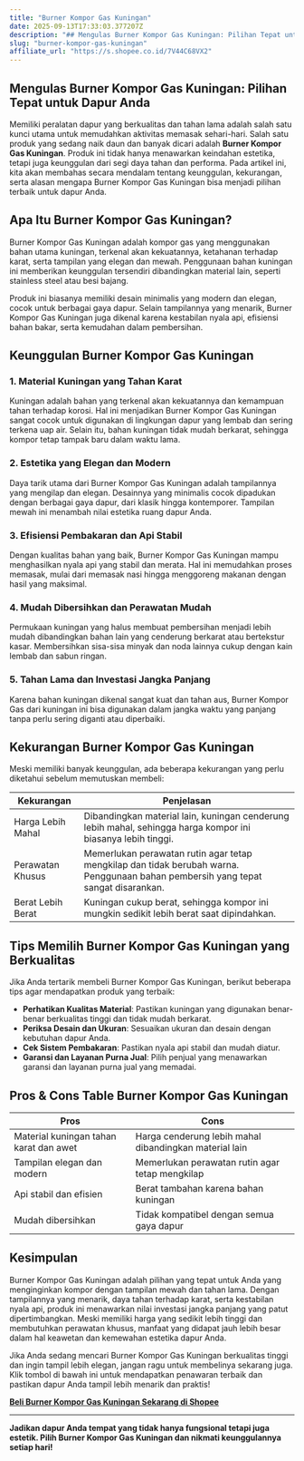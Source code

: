 ```yaml
---
title: "Burner Kompor Gas Kuningan"
date: 2025-09-13T17:33:03.377207Z
description: "## Mengulas Burner Kompor Gas Kuningan: Pilihan Tepat untuk Dapur Anda..."
slug: "burner-kompor-gas-kuningan"
affiliate_url: "https://s.shopee.co.id/7V44C68VX2"
---
```

## Mengulas Burner Kompor Gas Kuningan: Pilihan Tepat untuk Dapur Anda

Memiliki peralatan dapur yang berkualitas dan tahan lama adalah salah satu kunci utama untuk memudahkan aktivitas memasak sehari-hari. Salah satu produk yang sedang naik daun dan banyak dicari adalah **Burner Kompor Gas Kuningan**. Produk ini tidak hanya menawarkan keindahan estetika, tetapi juga keunggulan dari segi daya tahan dan performa. Pada artikel ini, kita akan membahas secara mendalam tentang keunggulan, kekurangan, serta alasan mengapa Burner Kompor Gas Kuningan bisa menjadi pilihan terbaik untuk dapur Anda.

## Apa Itu Burner Kompor Gas Kuningan?

Burner Kompor Gas Kuningan adalah kompor gas yang menggunakan bahan utama kuningan, terkenal akan kekuatannya, ketahanan terhadap karat, serta tampilan yang elegan dan mewah. Penggunaan bahan kuningan ini memberikan keunggulan tersendiri dibandingkan material lain, seperti stainless steel atau besi bajang.

Produk ini biasanya memiliki desain minimalis yang modern dan elegan, cocok untuk berbagai gaya dapur. Selain tampilannya yang menarik, Burner Kompor Gas Kuningan juga dikenal karena kestabilan nyala api, efisiensi bahan bakar, serta kemudahan dalam pembersihan.

## Keunggulan Burner Kompor Gas Kuningan

### 1. Material Kuningan yang Tahan Karat

Kuningan adalah bahan yang terkenal akan kekuatannya dan kemampuan tahan terhadap korosi. Hal ini menjadikan Burner Kompor Gas Kuningan sangat cocok untuk digunakan di lingkungan dapur yang lembab dan sering terkena uap air. Selain itu, bahan kuningan tidak mudah berkarat, sehingga kompor tetap tampak baru dalam waktu lama.

### 2. Estetika yang Elegan dan Modern

Daya tarik utama dari Burner Kompor Gas Kuningan adalah tampilannya yang mengilap dan elegan. Desainnya yang minimalis cocok dipadukan dengan berbagai gaya dapur, dari klasik hingga kontemporer. Tampilan mewah ini menambah nilai estetika ruang dapur Anda.

### 3. Efisiensi Pembakaran dan Api Stabil

Dengan kualitas bahan yang baik, Burner Kompor Gas Kuningan mampu menghasilkan nyala api yang stabil dan merata. Hal ini memudahkan proses memasak, mulai dari memasak nasi hingga menggoreng makanan dengan hasil yang maksimal.

### 4. Mudah Dibersihkan dan Perawatan Mudah

Permukaan kuningan yang halus membuat pembersihan menjadi lebih mudah dibandingkan bahan lain yang cenderung berkarat atau bertekstur kasar. Membersihkan sisa-sisa minyak dan noda lainnya cukup dengan kain lembab dan sabun ringan.

### 5. Tahan Lama dan Investasi Jangka Panjang

Karena bahan kuningan dikenal sangat kuat dan tahan aus, Burner Kompor Gas dari kuningan ini bisa digunakan dalam jangka waktu yang panjang tanpa perlu sering diganti atau diperbaiki.

## Kekurangan Burner Kompor Gas Kuningan

Meski memiliki banyak keunggulan, ada beberapa kekurangan yang perlu diketahui sebelum memutuskan membeli:

| **Kekurangan** | **Penjelasan** |
|----------------|----------------|
| Harga Lebih Mahal | Dibandingkan material lain, kuningan cenderung lebih mahal, sehingga harga kompor ini biasanya lebih tinggi. |
| Perawatan Khusus | Memerlukan perawatan rutin agar tetap mengkilap dan tidak berubah warna. Penggunaan bahan pembersih yang tepat sangat disarankan. |
| Berat Lebih Berat | Kuningan cukup berat, sehingga kompor ini mungkin sedikit lebih berat saat dipindahkan. |

## Tips Memilih Burner Kompor Gas Kuningan yang Berkualitas

Jika Anda tertarik membeli Burner Kompor Gas Kuningan, berikut beberapa tips agar mendapatkan produk yang terbaik:

- **Perhatikan Kualitas Material**: Pastikan kuningan yang digunakan benar-benar berkualitas tinggi dan tidak mudah berkarat.
- **Periksa Desain dan Ukuran**: Sesuaikan ukuran dan desain dengan kebutuhan dapur Anda.
- **Cek Sistem Pembakaran**: Pastikan nyala api stabil dan mudah diatur.
- **Garansi dan Layanan Purna Jual**: Pilih penjual yang menawarkan garansi dan layanan purna jual yang memadai.

## Pros & Cons Table Burner Kompor Gas Kuningan

| **Pros** | **Cons** |
|-----------|----------|
| Material kuningan tahan karat dan awet | Harga cenderung lebih mahal dibandingkan material lain |
| Tampilan elegan dan modern | Memerlukan perawatan rutin agar tetap mengkilap |
| Api stabil dan efisien | Berat tambahan karena bahan kuningan |
| Mudah dibersihkan | Tidak kompatibel dengan semua gaya dapur |

## Kesimpulan

Burner Kompor Gas Kuningan adalah pilihan yang tepat untuk Anda yang menginginkan kompor dengan tampilan mewah dan tahan lama. Dengan tampilannya yang menarik, daya tahan terhadap karat, serta kestabilan nyala api, produk ini menawarkan nilai investasi jangka panjang yang patut dipertimbangkan. Meski memiliki harga yang sedikit lebih tinggi dan membutuhkan perawatan khusus, manfaat yang didapat jauh lebih besar dalam hal keawetan dan kemewahan estetika dapur Anda.

Jika Anda sedang mencari Burner Kompor Gas Kuningan berkualitas tinggi dan ingin tampil lebih elegan, jangan ragu untuk membelinya sekarang juga. Klik tombol di bawah ini untuk mendapatkan penawaran terbaik dan pastikan dapur Anda tampil lebih menarik dan praktis!

**[Beli Burner Kompor Gas Kuningan Sekarang di Shopee](https://s.shopee.co.id/7V44C68VX2)**

---

**Jadikan dapur Anda tempat yang tidak hanya fungsional tetapi juga estetik. Pilih Burner Kompor Gas Kuningan dan nikmati keunggulannya setiap hari!**